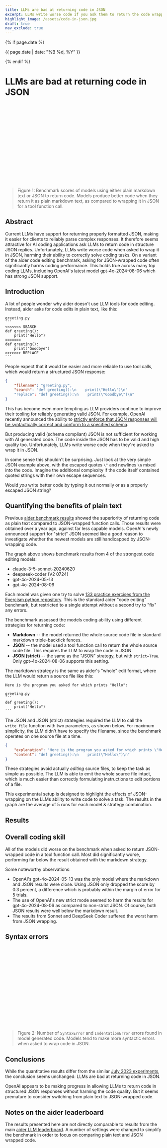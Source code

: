 ```yaml
---
title: LLMs are bad at returning code in JSON
excerpt: LLMs write worse code if you ask them to return the code wrapped in JSON (via a tool or function call).
highlight_image: /assets/code-in-json.jpg
draft: true
nav_exclude: true
---
```

{% if page.date %}
<p class="post-date">{{ page.date | date: "%B %d, %Y" }}</p>
{% endif %}

# LLMs are bad at returning code in JSON


<div id="chartContainer" style="position: relative; height: 0; padding-bottom: 50%; margin-bottom: 20px;">
    <canvas id="passRateChart" style="position: absolute; width: 100%; height: 100%;"></canvas>
</div>

<script src="https://cdn.jsdelivr.net/npm/chart.js"></script>
<script>
document.addEventListener('DOMContentLoaded', function () {
    var ctx = document.getElementById('passRateChart').getContext('2d');
    
    var yamlData = {{ site.data.code-in-json | jsonify }};
    
    var models = [...new Set(yamlData.map(item => item.model))].sort();
    var editFormats = [...new Set(yamlData.map(item => item.edit_format))];
    
    var datasets = editFormats.map(format => ({
        label: format,
        data: models.map(model => {
            var items = yamlData.filter(d => d.model === model && d.edit_format === format);
            if (items.length === 0) return null;
            var average = items.reduce((sum, item) => sum + item.pass_rate_1, 0) / items.length;
            return parseFloat(average.toFixed(1));
        }),
        backgroundColor: function(context) {
            const format = context.dataset.label;
            if (format === 'Markdown') {
                return 'rgba(54, 162, 235, 0.8)';
            } else if (format.startsWith('JSON')) {
                const ctx = context.chart.ctx;
                const gradient = ctx.createPattern(createStripedCanvas(format === 'JSON (strict)'), 'repeat');
                return gradient;
            } else {
                return 'rgba(75, 192, 192, 0.8)';
            }
        },
    }));

    var data = {
        labels: models,
        datasets: datasets
    };

    var config = {
        type: 'bar',
        data: data,
        options: {
            responsive: true,
            maintainAspectRatio: false,
            scales: {
                x: {
                    title: {
                        display: true,
                        text: 'Model'
                    }
                },
                y: {
                    beginAtZero: true,
                    title: {
                        display: true,
                        text: 'Pass Rate (%, average of 5 runs)'
                    },
                    max: 70
                }
            },
            plugins: {
                title: {
                    display: true,
                    text: 'Pass rate by model and code wrapping strategy',
                    font: {
                        size: 16
                    }
                },
                legend: {
                    position: 'top',
                }
            }
        }
    };

    // Adjust chart height based on screen width
    function adjustChartHeight() {
        var container = document.getElementById('chartContainer');
        if (window.innerWidth < 600) {
            container.style.paddingBottom = '75%'; // Increase height on small screens
        } else {
            container.style.paddingBottom = '50%'; // Default height
        }
    }

    // Call the function initially and on window resize
    adjustChartHeight();
    window.addEventListener('resize', adjustChartHeight);

    function createStripedCanvas(isStrict) {
        const patternCanvas = document.createElement('canvas');
        const patternContext = patternCanvas.getContext('2d');
        const size = 10;
        patternCanvas.width = size;
        patternCanvas.height = size;

        patternContext.fillStyle = 'rgba(255, 99, 132, 0.8)';
        patternContext.fillRect(0, 0, size, size);

        if (isStrict) {
            patternContext.strokeStyle = 'rgba(255, 255, 255, 0.8)';
            patternContext.lineWidth = 0.75;
            patternContext.beginPath();
            patternContext.moveTo(0, 0);
            patternContext.lineTo(size, size);
            patternContext.stroke();
        }

        return patternCanvas;
    }

    new Chart(ctx, config);
});

function createStripedCanvas(isStrict) {
    const patternCanvas = document.createElement('canvas');
    const patternContext = patternCanvas.getContext('2d');
    const size = 10;
    patternCanvas.width = size;
    patternCanvas.height = size;

    patternContext.fillStyle = 'rgba(255, 99, 132, 0.8)';
    patternContext.fillRect(0, 0, size, size);

    if (isStrict) {
        patternContext.strokeStyle = 'rgba(255, 255, 255, 0.8)';
        patternContext.lineWidth = 0.75;
        patternContext.beginPath();
        patternContext.moveTo(0, 0);
        patternContext.lineTo(size, size);
        patternContext.stroke();
    }

    return patternCanvas;
}
</script>

> Figure 1: Benchmark scores of models using either plain markdown text or JSON to return code.
> Models produce better code when they return it as plain markdown text, as compared to wrapping it in JSON for a tool function call.

## Abstract

Current LLMs have support for returning properly formatted JSON,
making it easier for clients to reliably parse complex responses.
It therefore seems attractive for
AI coding applications ask LLMs to return code in structure JSON replies.
Unfortunately, 
LLMs write worse code when asked to wrap it in JSON, harming their ability
to correctly solve coding tasks.
On a variant of the aider code editing benchmark, 
asking for JSON-wrapped code
often significantly harms coding
performance.
This holds true across many top coding LLMs, 
including OpenAI's latest model gpt-4o-2024-08-06 
which has strong JSON support.

## Introduction

A lot of people wonder why aider doesn't use LLM tools for code editing.
Instead, aider asks for code edits in plain text, like this:

````
greeting.py
```
<<<<<<< SEARCH
def greeting():
    print("Hello")
=======
def greeting():
    print("Goodbye")
>>>>>>> REPLACE
```
````

People expect that it would be easier and more reliable to use tool calls,
which would return a structured JSON response:

```json
{
    "filename": "greeting.py",
    "search": "def greeting():\n    print(\"Hello\")\n"
    "replace": "def greeting():\n    print(\"Goodbye\")\n"
}
```

This has become even more tempting as LLM providers
continue to improve their tooling for reliably generating
valid JSON.
For example, OpenAI recently announced the ability to
[strictly enforce that JSON responses will be syntactically correct 
and conform to a specified schema](https://openai.com/index/introducing-structured-outputs-in-the-api/).

But producing valid (schema compliant) JSON is not sufficient for working with AI generated code.
The code inside the JSON has to be valid and high quality too.
Unfortunately, 
LLMs write worse code when they're asked to 
wrap it in JSON.

In some sense this shouldn't be surprising.
Just look at the very simple
JSON example above, with the escaped 
quotes `\"` and
newlines `\n`
mixed into the code.
Imagine the additional
complexity
if the code itself contained quoted strings
with their
own escape sequences.

Would *you* write better code by
typing it out normally
or as a properly escaped 
JSON string?


## Quantifying the benefits of plain text

Previous [aider benchmark results](/2023/07/02/benchmarks.html)
showed
the superiority of returning code
as plain text compared to JSON-wrapped function calls.
Those results were obtained
over a year ago, against far less
capable models.
OpenAI's newly announced support for "strict" JSON seemed like a good reason to
investigate whether the newest models are still handicapped by JSON-wrapping code.

The graph above shows benchmark
results from 
4 of the strongest code editing models:

- claude-3-5-sonnet-20240620
- deepseek-coder (V2 0724)
- gpt-4o-2024-05-13
- gpt-4o-2024-08-06

Each model was given one try to solve 
[133 practice exercises from the Exercism python repository](/2023/07/02/benchmarks.html#the-benchmark).
This is the standard aider "code editing" benchmark, but restricted to a single attempt
without a second try to "fix" any errors.

The benchmark assessed the models coding ability
using different strategies for returning code:

- **Markdown** -- the model returned the whole source code file in standard markdown triple-backtick fences.
- **JSON** -- the model used a tool function call to return the whole source code file. This requires the LLM to wrap the code in JSON.
- **JSON (strict)** -- the same as the "JSON" strategy, but with `strict=True`. Only gpt-4o-2024-08-06 supports this setting.

The markdown strategy is the same as
aider's "whole" edit format, where the
LLM would return a source file like this:

````
Here is the program you asked for which prints "Hello":

greeting.py
```
def greeting():
    print("Hello")
```
````

The JSON and JSON (strict) strategies required the LLM to call the `write_file` function with
two parameters, as shown below.
For maximum simplicity, the LLM didn't have to specify the filename,
since the benchmark operates on one source file at a time.

```json
{
    "explanation": "Here is the program you asked for which prints \"Hello\"",
    "content": "def greeting():\n    print(\"Hello\")\n"
}
```

These strategies avoid actually *editing* source files, to keep
the task as
simple as possible.
The LLM is able to emit the whole source file intact,
which is much easier
than correctly formulating
instructions to edit
portions of a file.

This experimental setup is designed to highlight
the effects of JSON-wrapping on the LLMs ability to write code to solve a task.
The results in the graph are the average of 5 runs for each
model & strategy combination.

## Results


## Overall coding skill

All of the models did worse on the benchmark when asked to
return JSON-wrapped code in a tool function call.
Most did significantly worse, performing far below
the result obtained with the markdown strategy.

Some noteworthy observations:

- OpenAI's gpt-4o-2024-05-13 was the only model where the markdown and JSON results were
close. Using JSON only dropped the score by 0.3 percent, a difference which is
probably within the margin of error for 5 trials.
- The use of OpenAI's new strict mode seemed to harm the results for gpt-4o-2024-08-06
as compared to non-strict JSON. 
Of course, both JSON results were well below the markdown result.
- The results from Sonnet and DeepSeek Coder suffered the worst harm from JSON wrapping.

## Syntax errors

<div id="syntaxErrorsContainer" style="position: relative; height: 0; padding-bottom: 50%; margin-bottom: 20px;">
    <canvas id="syntaxErrorsChart" style="position: absolute; width: 100%; height: 100%;"></canvas>
</div>

<script>
document.addEventListener('DOMContentLoaded', function () {
    var ctx = document.getElementById('syntaxErrorsChart').getContext('2d');
    
    var yamlData = {{ site.data.code-in-json | jsonify }};
    
    var models = [...new Set(yamlData.map(item => item.model))].sort();
    var editFormats = [...new Set(yamlData.map(item => item.edit_format))];
    
    var datasets = editFormats.map(format => ({
        label: format,
        data: models.map(model => {
            var items = yamlData.filter(d => d.model === model && d.edit_format === format);
            if (items.length === 0) return null;
            var totalErrors = items.reduce((sum, item) => sum + item.syntax_errors + item.indentation_errors, 0);
            return totalErrors;
        }),
        backgroundColor: function(context) {
            const format = context.dataset.label;
            if (format === 'Markdown') {
                return 'rgba(54, 162, 235, 0.8)';
            } else if (format.startsWith('JSON')) {
                const ctx = context.chart.ctx;
                const gradient = ctx.createPattern(createStripedCanvas(format === 'JSON (strict)'), 'repeat');
                return gradient;
            } else {
                return 'rgba(75, 192, 192, 0.8)';
            }
        },
    }));

    var data = {
        labels: models,
        datasets: datasets
    };

    var config = {
        type: 'bar',
        data: data,
        options: {
            responsive: true,
            maintainAspectRatio: false,
            scales: {
                x: {
                    title: {
                        display: true,
                        text: 'Model'
                    }
                },
                y: {
                    beginAtZero: true,
                    title: {
                        display: true,
                        text: 'Total Syntax + Indentation Errors'
                    }
                }
            },
            plugins: {
                title: {
                    display: true,
                    text: 'Syntax and Indentation Errors by Model and Code Wrapping Strategy',
                    font: {
                        size: 16
                    }
                },
                legend: {
                    position: 'top',
                }
            }
        }
    };

    // Adjust chart height based on screen width
    function adjustChartHeight() {
        var container = document.getElementById('syntaxErrorsContainer');
        if (window.innerWidth < 600) {
            container.style.paddingBottom = '75%'; // Increase height on small screens
        } else {
            container.style.paddingBottom = '50%'; // Default height
        }
    }

    // Call the function initially and on window resize
    adjustChartHeight();
    window.addEventListener('resize', adjustChartHeight);

    new Chart(ctx, config);
});
</script>

> Figure 2: Number of `SyntaxError` and `IndentationError` errors found in model generated code.
> Models tend to make more syntactic errors when asked to wrap code in JSON.


## Conclusions

While the quantitative results differ from the similar
[July 2023 experiments](/2023/07/02/benchmarks.html),
the conclusion seems unchanged: LLMs are bad at returning code in JSON.

OpenAI appears to be making progress in allowing LLMs to return code in
structured JSON responses without harming the code quality.
But it seems premature to consider switching from plain text
to JSON-wrapped code.


## Notes on the aider leaderboard

The results presented here are not directly comparable to results
from the main
[aider LLM leaderboard](https://aider.chat/docs/leaderboards/).
A number of settings were changed to simplify the benchmark
in order to focus on comparing plain text and JSON wrapped code.
